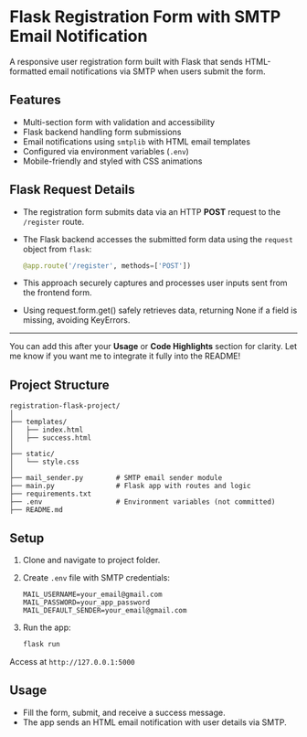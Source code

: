 # Flask Registration Form with SMTP Email Notification

A responsive user registration form built with Flask that sends HTML-formatted email notifications via SMTP when users submit the form.

## Features

- Multi-section form with validation and accessibility
- Flask backend handling form submissions
- Email notifications using `smtplib` with HTML email templates
- Configured via environment variables (`.env`)
- Mobile-friendly and styled with CSS animations

## Flask Request Details

- The registration form submits data via an HTTP **POST** request to the `/register` route.
- The Flask backend accesses the submitted form data using the `request` object from `flask`:
  ```python
  @app.route('/register', methods=['POST'])
  ```
- This approach securely captures and processes user inputs sent from the frontend form.

- Using request.form.get() safely retrieves data, returning None if a field is missing, avoiding KeyErrors.
***

You can add this after your **Usage** or **Code Highlights** section for clarity. Let me know if you want me to integrate it fully into the README!

## Project Structure

```text
registration-flask-project/
│
├── templates/
│   ├── index.html
│   ├── success.html
│
├── static/
│   └── style.css
│
├── mail_sender.py        # SMTP email sender module
├── main.py               # Flask app with routes and logic
├── requirements.txt
├── .env                  # Environment variables (not committed)
├── README.md
```

## Setup

1. Clone and navigate to project folder.  

2. Create `.env` file with SMTP credentials:

   ```
   MAIL_USERNAME=your_email@gmail.com
   MAIL_PASSWORD=your_app_password
   MAIL_DEFAULT_SENDER=your_email@gmail.com
   ```
3. Run the app:

   ```bash
   flask run
   ```

Access at `http://127.0.0.1:5000`

## Usage

- Fill the form, submit, and receive a success message.
- The app sends an HTML email notification with user details via SMTP.
